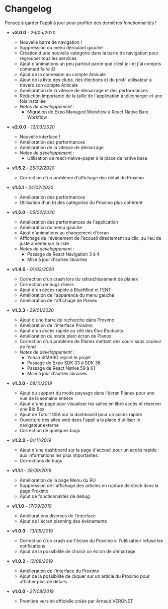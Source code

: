 # Changelog

Pensez à garder l'appli à jour pour profiter des dernières fonctionnalités !

 - **v3.0.0** - 26/05/2020
    - Nouvelle barre de navigation !
    - Suppression du menu déroulant gauche
    - Création d'une nouvelle catégorie dans la barre de navigation pour regrouper tous les services
    - Ajout d'animations un peu partout parce que c'est joli et j'ai compris comment faire :D
    - Ajout de la connexion au compte Amicale
    - Ajout de la liste des clubs, des élections et du profil utilisateur à travers son compte Amicale
    - Amélioration de la vitesse de démarrage et des performances
    - Réduction importante de la taille de l'application à télécharger et une fois installée
    - _Notes de développement :_
        - Migration de Expo Managed Workflow à React Native Bare Workflow     

 - **v2.0.0** - _12/03/2020_
    - Nouvelle interface !
    - Amélioration des performances
    - Amélioration de la vitesse de démarrage
    - _Notes de développement :_
        - Utilisation de react-native-paper à la place de native base

 - **v1.5.2** - _25/02/2020_
    - Correction d'un problème d'affichage des détail du Proximo

 - **v1.5.1** - _24/02/2020_
    - Amélioration des performances
    - Utilisation d'un tri des catégories du Proximo plus cohérent

 - **v1.5.0** - _05/02/2020_
    - Amélioration des performances de l'application
    - Amélioration du menu gauche
    - Ajout d'animations au changement d'écran
    - Affichage de l'événement de l'accueil directement au clic, au lieu de juste amener sur la liste
    - _Notes de développement :_
        - Passage de React Navigation 3 à 4
        - Mise à jour d'autres librairies

 - **v1.4.0** - _01/02/2020_
    - Correction d'un crash lors du rafraichissement de planex
    - Correction de bugs divers
    - Ajout d'un accès rapide à BlueMind et l'ENT
    - Amélioration de l'apparence du menu gauche
    - Amélioration de l'affichage de Planex

 - **v1.3.3** - _29/01/2020_
    - Ajout d'une barre de recherche dans Proximo
    - Amélioration de l'interface Proximo
    - Ajout d'un accès rapide au site des Élus Étudiants
    - Amélioration du mode plein écran de Planex
    - Correction d'un problème de Planex mettant des cours sans couleur de fond
    - _Notes de développement :_
        - Yohan SIMARD rejoint le projet
        - Passage de Expo SDK 33 à SDK 36
        - Passage de React Native 59 à 61
        - Mise à jour d'autres librairies
        
 
 - **v1.3.0** - _08/11/2019_
    - Ajout du support du mode paysage dans l'écran Planex pour une vue de la semaine entière
    - Ajout d'une page pour visualiser les salles en libre accès et réserver une Bib'Box
    - Ajout de Tutor'INSA sur la dashboard pour un accès rapide
    - Ouverture des sites web dans l'appli a la place d'utiliser le navigateur externe
    - Correction de quelques bugs

 - **v1.2.0** - _01/11/2019_
    - Ajout d'une dashboard sur la page d'accueil pour un accès rapide aux informations les plus importantes.
    - Corrections de bugs

 - **v1.1.1** - _28/09/2019_
    - Amélioration de la page Menu du RU
    - Suppression de l'affichage des articles en rupture de stock dans la page Proximo
    - Ajout de fonctionnalités de debug
    
 - **v1.1.0** - _17/09/2019_
    - Améliorations diverses de l'interface
    - Ajout de l'écran planning des événements
    
 - **v1.0.3** - _13/09/2019_
    - Correction d'un crash sur l'écran du Proximo si l'utilisateur refuse les notifications
    - Ajout de la possibilité de choisir un écran de démarrage
    
 - **v1.0.2** - _12/09/2019_
    - Amélioration de l'interface du Proximo
    - Ajout de la possibilité de cliquer sur un  article du Proximo pour afficher plus de détails
    
 - **v1.0.0** - _27/08/2019_
    - Première version officielle créée par Arnaud VERGNET

